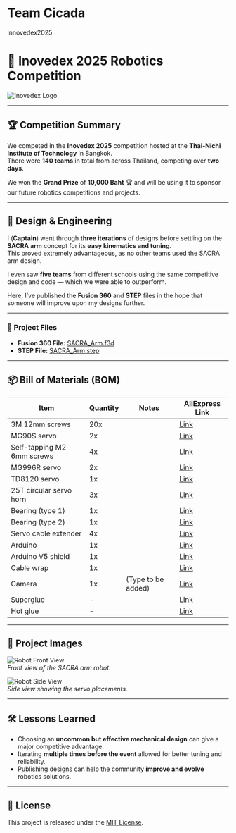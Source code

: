 # Team Cicada
innovedex2025
# 🤖 Inovedex 2025 Robotics Competition

![Inovedex Logo](assets/inovedex_logo.png) <!-- Replace with actual logo or competition image -->

---

## 🏆 Competition Summary

We competed in the **Inovedex 2025** competition hosted at the **Thai-Nichi Institute of Technology** in Bangkok.  
There were **140 teams** in total from across Thailand, competing over **two days**.  

We won the **Grand Prize** of **10,000 Baht** 🏆 and will be using it to sponsor our future robotics competitions and projects.

---

## 📐 Design & Engineering

I (**Captain**) went through **three iterations** of designs before settling on the **SACRA arm** concept for its **easy kinematics and tuning**.  
This proved extremely advantageous, as no other teams used the SACRA arm design.  

I even saw **five teams** from different schools using the same competitive design and code — which we were able to outperform.

Here, I’ve published the **Fusion 360** and **STEP** files in the hope that someone will improve upon my designs further.

---

### 📂 Project Files

- **Fusion 360 File:** [SACRA_Arm.f3d](files/SACRA_Arm.f3d) <!-- Replace with actual file path -->
- **STEP File:** [SACRA_Arm.step](files/SACRA_Arm.step)

---

## 📦 Bill of Materials (BOM)

| Item | Quantity | Notes | AliExpress Link |
|------|----------|-------|-----------------|
| 3M 12mm screws | 20x |  | [Link]() |
| MG90S servo | 2x |  | [Link]() |
| Self-tapping M2 6mm screws | 4x |  | [Link]() |
| MG996R servo | 2x |  | [Link]() |
| TD8120 servo | 1x |  | [Link]() |
| 25T circular servo horn | 3x |  | [Link]() |
| Bearing (type 1) | 1x |  | [Link]() |
| Bearing (type 2) | 1x |  | [Link]() |
| Servo cable extender | 4x |  | [Link]() |
| Arduino | 1x |  | [Link]() |
| Arduino V5 shield | 1x |  | [Link]() |
| Cable wrap | 1x |  | [Link]() |
| Camera | 1x | (Type to be added) | [Link]() |
| Superglue | - |  | [Link]() |
| Hot glue | - |  | [Link]() |

---

## 📸 Project Images

![Robot Front View](assets/front_view.png)  
*Front view of the SACRA arm robot.*

![Robot Side View](assets/side_view.png)  
*Side view showing the servo placements.*

---

## 🛠 Lessons Learned

- Choosing an **uncommon but effective mechanical design** can give a major competitive advantage.
- Iterating **multiple times before the event** allowed for better tuning and reliability.
- Publishing designs can help the community **improve and evolve** robotics solutions.

---

## 📜 License

This project is released under the [MIT License](LICENSE).
